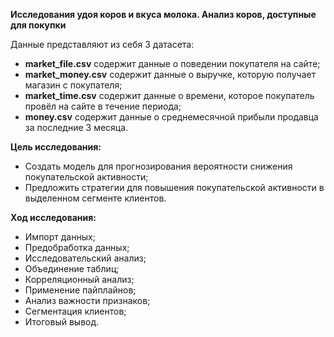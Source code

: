 **Исследования удоя коров и вкуса молока. Анализ коров, доступные для покупки**

Данные представляют из себя 3 датасета:
- **market_file.csv** содержит данные о поведении покупателя на сайте;
- **market_money.csv** содержит данные о выручке, которую получает магазин с покупателя;
- **market_time.csv** содержит данные о времени, которое покупатель провёл на сайте в течение периода;
- **money.csv** содержит данные о среднемесячной прибыли продавца за последние 3 месяца.

**Цель исследования:**
- Создать модель для прогнозирования вероятности снижения покупательской активности;
- Предложить стратегии для повышения покупательской активности в выделенном сегменте клиентов.

**Ход исследования:**
- Импорт данных;
- Предобработка данных;
- Исследовательский анализ;
- Объединение таблиц;
- Корреляционный анализ;
- Применение пайплайнов;
- Анализ важности признаков;
- Сегментация клиентов;
- Итоговый вывод.